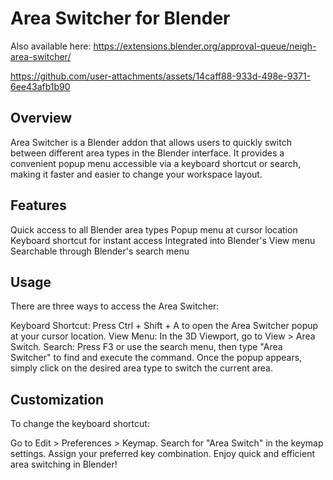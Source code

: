 # Area Switcher for Blender
Also available here: https://extensions.blender.org/approval-queue/neigh-area-switcher/

https://github.com/user-attachments/assets/14caff88-933d-498e-9371-6ee43afb1b90

## Overview

Area Switcher is a Blender addon that allows users to quickly switch between different area types in the Blender interface. It provides a convenient popup menu accessible via a keyboard shortcut or search, making it faster and easier to change your workspace layout.

## Features

Quick access to all Blender area types
Popup menu at cursor location
Keyboard shortcut for instant access
Integrated into Blender's View menu
Searchable through Blender's search menu

## Usage

There are three ways to access the Area Switcher:

Keyboard Shortcut: Press Ctrl + Shift + A to open the Area Switcher popup at your cursor location.
View Menu: In the 3D Viewport, go to View > Area Switch.
Search: Press F3 or use the search menu, then type "Area Switcher" to find and execute the command.
Once the popup appears, simply click on the desired area type to switch the current area.

##  Customization

To change the keyboard shortcut:

Go to Edit > Preferences > Keymap.
Search for "Area Switch" in the keymap settings.
Assign your preferred key combination.
Enjoy quick and efficient area switching in Blender!





